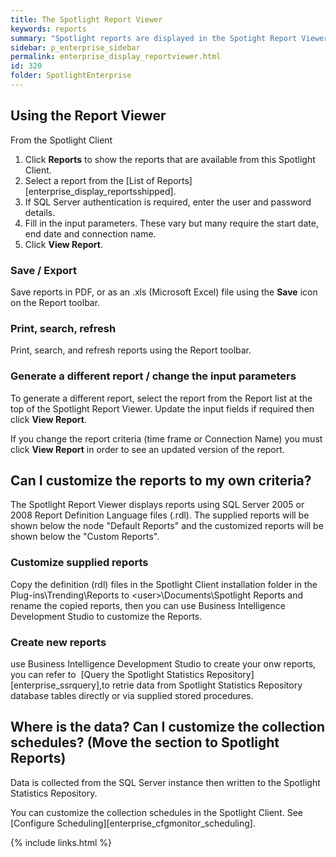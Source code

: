 ```yaml
---
title: The Spotlight Report Viewer
keywords: reports
summary: "Spotlight reports are displayed in the Spotight Report Viewer."
sidebar: p_enterprise_sidebar
permalink: enterprise_display_reportviewer.html
id: 320
folder: SpotlightEnterprise
---
```


## Using the Report Viewer
From the Spotlight Client

1. Click **Reports** to show the reports that are available from this Spotlight Client.
2. Select a report from the [List of Reports][enterprise_display_reportsshipped].
3. If SQL Server authentication is required, enter the user and password details.
4. Fill in the input parameters. These vary but many require the start date, end date and connection name.
5. Click **View Report**.

### Save / Export
Save reports in PDF, or as an .xls (Microsoft Excel) file using the **Save** icon on the Report toolbar.

### Print, search, refresh
Print, search, and refresh reports using the Report toolbar.

### Generate a different report / change the input parameters
To generate a different report, select the report from the Report list at the top of the Spotlight Report Viewer. Update the input fields if required then click **View Report**.

If you change the report criteria (time frame or Connection Name) you must click **View Report** in order to see an updated version of the report.



## Can I customize the reports to my own criteria?
The Spotlight Report Viewer displays reports using SQL Server 2005 or 2008 Report Definition Language files (.rdl). The supplied reports will be shown below the node "Default Reports" and the customized reports will be shown below the "Custom Reports".

### Customize supplied reports
Copy the definition (rdl) files in the Spotlight Client installation folder in the Plug-ins\Trending\Reports to \<user\>\Documents\Spotlight Reports and rename the copied reports, then you can use Business Intelligence Development Studio to customize the Reports.
### Create new reports
use Business Intelligence Development Studio to create your onw reports, you can refer to  [Query the Spotlight Statistics Repository][enterprise_ssrquery],to retrie data from Spotlight Statistics Repository database tables directly or via supplied stored procedures.

## Where is the data? Can I customize the collection schedules? (Move the section to Spotlight Reports)
Data is collected from the SQL Server instance then written to the Spotlight Statistics Repository.

You can customize the collection schedules in the Spotlight Client. See [Configure Scheduling][enterprise_cfgmonitor_scheduling].


{% include links.html %}
